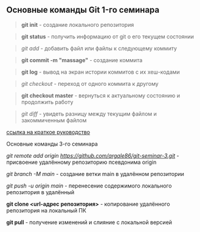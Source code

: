 ## Основные команды Git 1-го семинара

>**git init** - создание локального репозитория

>**git status** - получить информацию от git о его текущем состоянии

>*git add* - добавить файл или файлы к следующему коммиту

>**git commit -m "massage"** - создание коммита

>**git log** - вывод на экран истории коммитов с их хеш-кодами

>*git checkout* - переход от одного коммита к другому

>**git checkout master** - вернуться к актуальному состоянию и продолжить работу

>*git diff* - увидеть разницу между текущим файлом и закоммиченным файлом

[ссылка на краткое руководство](https://netology-code.github.io/guides/git-terminal/git-terminal.html)

Основные команды 3-го семинара

*git remote add origin https://github.com/argale86/git-seminar-3.git* - присвоение удалённому репозиторию псевдонима origin

*git branch -M main* - создание ветки main в удалённом репозитории

*git push -u origin main* - перенесение содержимого локального репозитория в удалённый

**git clone <url-адрес репозитория>** - копирование удалённого репозитория на локальный ПК

**git pull** - получение изменений и слияние с локальной версией

